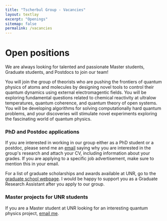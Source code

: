 ```yaml
---
title: "Tscherbul Group - Vacancies"
layout: textlay
excerpt: "Openings"
sitemap: false
permalink: /vacancies
---
```


# Open positions

We are always looking for talented and passionate Master students, Graduate students, and Postdocs to join our team! 

You will join the group of theorists who are pushing the frontiers of quantum physics of atoms and molecules by  designing novel tools to control their quantum dynamics using external electromagentic fields.  You will be exploring fundamental questions related to chemical reactivity at ultralow temperatures, quantum coherence, and quantum theory of open systems. You will be developing algorithms for solving computationally hard quantum problems, and your discoveries will stimulate novel experiments exploring the fascinating world of quantum physics. 

### PhD and Postdoc applications
If you are interested in working in our group either as a PhD student or a postdoc, please send me an [email](mailto:ttscherbul@unr.edu) saying why you are interested in the group's research and attach your CV, including information about your grades. If you are applying to a specific job advertisement, make sure to mention this in your email.

For a list of graduate scholarships and awards available at UNR, go to the [graduate school webpage](https://www.unr.edu/grad/admissions/funding/awards). I would be happy to support you as a Graduate Research Assistant after you apply to our group. 

### Master projects for UNR students
If you are a Master student at UNR looking for an interesting quantum physics project, [email me](mailto:ttscherbul@unr.edu). 
